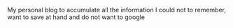 My personal blog to accumulate all the information I could not to remember, want to save at hand and do not want to google 
